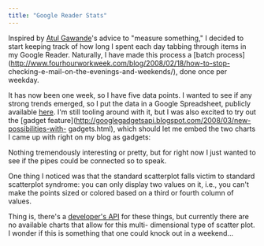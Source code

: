 ```yaml
---
title: "Google Reader Stats"
---
```

Inspired by [Atul Gawande](http://www.gawande.com/)'s advice to "measure
something," I decided to start keeping track of how long I spent each day
tabbing through items in my Google Reader. Naturally, I have made this process
a [batch process](http://www.fourhourworkweek.com/blog/2008/02/18/how-to-stop-
checking-e-mail-on-the-evenings-and-weekends/), done once per weekday.

  
It has now been one week, so I have five data points. I wanted to see if any
strong trends emerged, so I put the data in a Google Spreadsheet, publicly
available
[here](http://spreadsheets.google.com/pub?key=pCyO8doXJBwJZt6lkrYIhRw). I'm
still tooling around with it, but I was also excited to try out the [gadget
feature](http://googlegadgetsapi.blogspot.com/2008/03/new-possibilities-with-
gadgets.html), which should let me embed the two charts I came up with right
on my blog as gadgets:

  
  
  
  
  
Nothing tremendously interesting or pretty, but for right now I just wanted to
see if the pipes could be connected so to speak.

  
One thing I noticed was that the standard scatterplot falls victim to standard
scatterplot syndrome: you can only display two values on it, i.e., you can't
make the points sized or colored based on a third or fourth column of values.

  
Thing is, there's a [developer's
API](http://code.google.com/apis/gadgets/docs/dev_guide.html) for these
things, but currently there are no available charts that allow for this multi-
dimensional type of scatter plot. I wonder if this is something that one could
knock out in a weekend...

